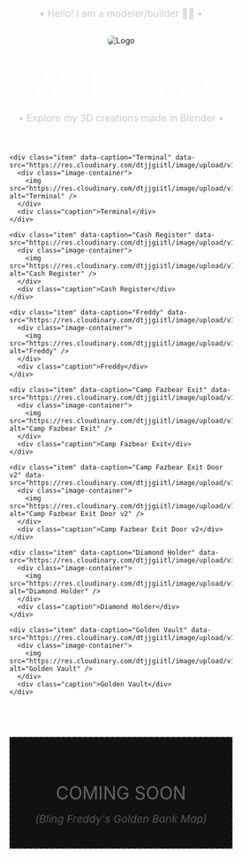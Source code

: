 <!DOCTYPE html>
<html lang="en">
<head>
  <meta charset="UTF-8" />
  <meta name="viewport" content="width=device-width, initial-scale=1" />
  <title>Modeling Portfolio</title>
  <link href="https://fonts.googleapis.com/css2?family=Inter:wght@400;700&display=swap" rel="stylesheet" />
  <style>
    * {
      margin: 0;
      padding: 0;
      box-sizing: border-box;
    }

    body {
      background-color: #0a0a0a;
      color: #fff;
      font-family: 'Inter', sans-serif;
      padding: 40px 20px;
    }

    header {
      text-align: center;
      margin-bottom: 40px;
    }

    header img {
      max-width: 120px;
      border-radius: 8px;
      margin: 20px 0;
    }

    .subtext {
      font-size: 1.1rem;
      color: #ccc;
      margin: 10px 0;
    }

    header h1 {
      font-size: 4.2rem;
      font-weight: 700;
      color: #fff;
      margin-top: 10px;
    }

    .gallery {
      display: grid;
      grid-template-columns: repeat(auto-fit, minmax(280px, 1fr));
      gap: 30px;
      margin-top: 40px;
    }

    .item {
      background-color: #111;
      border: 1px solid #333;
      padding: 10px 10px 0 10px;
      display: flex;
      flex-direction: column;
      transition: transform 0.3s, box-shadow 0.3s;
      cursor: pointer;

      /* Subtle white neon glow */
      box-shadow:
        0 0 5px 1px rgba(255, 255, 255, 0.5),
        0 0 12px 2px rgba(255, 255, 255, 0.3);
    }

    .item:hover {
      transform: scale(1.02);
      box-shadow:
        0 0 8px 2px rgba(255, 255, 255, 0.7),
        0 0 18px 4px rgba(255, 255, 255, 0.4);
    }

    .image-container {
      aspect-ratio: 1 / 1;
      width: 100%;
      background: #000;
      border-radius: 6px;
      overflow: hidden;
      padding: 10px;
    }

    .image-container img {
      width: 100%;
      height: 100%;
      object-fit: contain;
      display: block;
    }

    .caption {
      margin-top: 10px;
      padding-bottom: 10px;
      font-size: 1rem;
      color: #aaa;
      text-align: center;
    }

    .coming-soon {
      margin-top: 60px;
      padding: 80px 20px 40px; /* adjusted bottom padding for subtext */
      border: 2px dashed #333;
      text-align: center;
      font-size: 2rem;
      color: #666;
      background-color: #111;
      position: relative;
    }

    .coming-soon-subtext {
      margin-top: 15px;
      font-size: 1.2rem;
      font-style: italic;
      color: #555;
    }

    @media (max-width: 600px) {
      header h1 {
        font-size: 2.8rem;
      }

      .coming-soon {
        font-size: 1.5rem;
        padding: 60px 20px 30px;
      }

      .coming-soon-subtext {
        font-size: 1rem;
      }
    }

    /* Lightbox overlay */
    .lightbox-overlay {
      position: fixed;
      top: 0;
      left: 0;
      width: 100vw;
      height: 100vh;
      background-color: rgba(10, 10, 10, 0.9);
      display: none;
      justify-content: center;
      align-items: center;
      z-index: 9999;
    }

    .lightbox-overlay.active {
      display: flex;
    }

    .lightbox-content {
      position: relative;
      max-width: 90vw;
      max-height: 90vh;
      background: #111;
      border-radius: 10px;
      box-shadow:
        0 0 15px 5px rgba(255, 255, 255, 0.8);
      padding: 15px;
      display: flex;
      flex-direction: column;
      align-items: center;
    }

    .lightbox-content img {
      max-width: 100%;
      max-height: 80vh;
      border-radius: 6px;
      object-fit: contain;
      background: #000;
    }

    .lightbox-caption {
      margin-top: 12px;
      color: #ccc;
      font-size: 1.2rem;
      text-align: center;
    }

    .lightbox-close {
      position: absolute;
      top: 10px;
      right: 10px;
      background: transparent;
      border: none;
      color: #ccc;
      font-size: 2rem;
      cursor: pointer;
      user-select: none;
      transition: color 0.2s ease;
    }

    .lightbox-close:hover {
      color: white;
    }
  </style>
</head>
<body>

  <header>
    <div class="subtext">• Hello! I am a modeler/builder 🧱🔨 •</div>
    <img src="https://res.cloudinary.com/dtjjgiitl/image/upload/q_auto:good,f_auto,fl_progressive/v1753164241/jlquc0grsjhp3wd0t3jj.jpg" alt="Logo" />
    <h1>Welcome!</h1>
    <div class="subtext">• Explore my 3D creations made in Blender •</div>
  </header>

  <section class="gallery">

    <div class="item" data-caption="Terminal" data-src="https://res.cloudinary.com/dtjjgiitl/image/upload/v1753159723/d6qcdgrysmfvge5t0dg1.jpg">
      <div class="image-container">
        <img src="https://res.cloudinary.com/dtjjgiitl/image/upload/v1753159723/d6qcdgrysmfvge5t0dg1.jpg" alt="Terminal" />
      </div>
      <div class="caption">Terminal</div>
    </div>

    <div class="item" data-caption="Cash Register" data-src="https://res.cloudinary.com/dtjjgiitl/image/upload/v1753159910/fqg9rosa12rjprvifsis.jpg">
      <div class="image-container">
        <img src="https://res.cloudinary.com/dtjjgiitl/image/upload/v1753159910/fqg9rosa12rjprvifsis.jpg" alt="Cash Register" />
      </div>
      <div class="caption">Cash Register</div>
    </div>

    <div class="item" data-caption="Freddy" data-src="https://res.cloudinary.com/dtjjgiitl/image/upload/v1753159952/o3s6qthigmujzn8s7v22.jpg">
      <div class="image-container">
        <img src="https://res.cloudinary.com/dtjjgiitl/image/upload/v1753159952/o3s6qthigmujzn8s7v22.jpg" alt="Freddy" />
      </div>
      <div class="caption">Freddy</div>
    </div>

    <div class="item" data-caption="Camp Fazbear Exit" data-src="https://res.cloudinary.com/dtjjgiitl/image/upload/v1753160083/bezapvhvm1k3spbfwfs0.jpg">
      <div class="image-container">
        <img src="https://res.cloudinary.com/dtjjgiitl/image/upload/v1753160083/bezapvhvm1k3spbfwfs0.jpg" alt="Camp Fazbear Exit" />
      </div>
      <div class="caption">Camp Fazbear Exit</div>
    </div>

    <div class="item" data-caption="Camp Fazbear Exit Door v2" data-src="https://res.cloudinary.com/dtjjgiitl/image/upload/v1753161996/c5wwxmhrampr4upmf1xm.jpg">
      <div class="image-container">
        <img src="https://res.cloudinary.com/dtjjgiitl/image/upload/v1753161996/c5wwxmhrampr4upmf1xm.jpg" alt="Camp Fazbear Exit Door v2" />
      </div>
      <div class="caption">Camp Fazbear Exit Door v2</div>
    </div>

    <div class="item" data-caption="Diamond Holder" data-src="https://res.cloudinary.com/dtjjgiitl/image/upload/v1753162024/lnealdtfbpjqvm8pyl7u.jpg">
      <div class="image-container">
        <img src="https://res.cloudinary.com/dtjjgiitl/image/upload/v1753162024/lnealdtfbpjqvm8pyl7u.jpg" alt="Diamond Holder" />
      </div>
      <div class="caption">Diamond Holder</div>
    </div>

    <div class="item" data-caption="Golden Vault" data-src="https://res.cloudinary.com/dtjjgiitl/image/upload/v1753162041/nfqckugatpxm6iooiz0b.jpg">
      <div class="image-container">
        <img src="https://res.cloudinary.com/dtjjgiitl/image/upload/v1753162041/nfqckugatpxm6iooiz0b.jpg" alt="Golden Vault" />
      </div>
      <div class="caption">Golden Vault</div>
    </div>

  </section>

  <div class="coming-soon">
    COMING SOON
    <div class="coming-soon-subtext">
      (Bling Freddy's Golden Bank Map)
    </div>
  </div>

  <!-- Lightbox markup -->
  <div class="lightbox-overlay" id="lightbox">
    <div class="lightbox-content">
      <button class="lightbox-close" id="lightbox-close" aria-label="Close">&times;</button>
      <img src="" alt="" id="lightbox-img" />
      <div class="lightbox-caption" id="lightbox-caption"></div>
    </div>
  </div>

  <script>
    const lightbox = document.getElementById('lightbox');
    const lightboxImg = document.getElementById('lightbox-img');
    const lightboxCaption = document.getElementById('lightbox-caption');
    const lightboxClose = document.getElementById('lightbox-close');

    document.querySelectorAll('.item').forEach(item => {
      item.addEventListener('click', () => {
        const src = item.getAttribute('data-src');
        const caption = item.getAttribute('data-caption');
        lightboxImg.src = src;
        lightboxImg.alt = caption;
        lightboxCaption.textContent = caption;
        lightbox.classList.add('active');
        document.body.style.overflow = 'hidden'; // prevent background scroll
      });
    });

    function closeLightbox() {
      lightbox.classList.remove('active');
      document.body.style.overflow = ''; // restore scroll
      lightboxImg.src = '';
      lightboxCaption.textContent = '';
    }

    lightboxClose.addEventListener('click', closeLightbox);

    // Clicking outside image closes lightbox
    lightbox.addEventListener('click', (e) => {
      if (e.target === lightbox) {
        closeLightbox();
      }
    });

    // Escape key closes lightbox
    window.addEventListener('keydown', (e) => {
      if (e.key === 'Escape' && lightbox.classList.contains('active')) {
        closeLightbox();
      }
    });
  </script>
<script>
  window.onload = function() {
    window.scrollTo(0, 0);
  };
</script>

</body>
</html>
